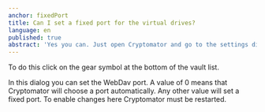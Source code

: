 ```yaml
---
anchor: fixedPort
title: Can I set a fixed port for the virtual drives?
language: en
published: true
abstract: 'Yes you can. Just open Cryptomator and go to the settings dialog.'
---
```

To do this click on the gear symbol at the bottom of the vault list.

In this dialog you can set the WebDav port. A value of 0 means that Cryptomator will choose a port automatically. Any other value will set a fixed port. To enable changes here Cryptomator must be restarted.
